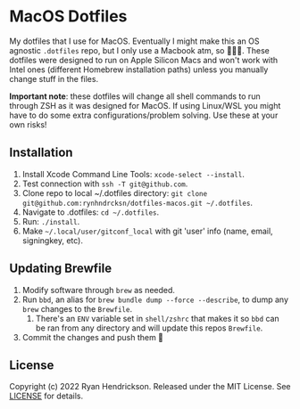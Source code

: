 # MacOS Dotfiles
My dotfiles that I use for MacOS. Eventually I might make this an OS agnostic `.dotfiles` repo, but I only use a Macbook atm, so 🤷🏻‍♂️. These dotfiles were designed to run on Apple Silicon Macs and won't work with Intel ones (different Homebrew installation paths) unless you manually change stuff in the files.

**Important note**: these dotfiles will change all shell commands to run through ZSH as it was designed for MacOS. If using Linux/WSL you might have to do some extra configurations/problem solving. Use these at your own risks!

## Installation
1. Install Xcode Command Line Tools: `xcode-select --install`.
2. Test connection with `ssh -T git@github.com`.
3. Clone repo to local ~/.dotfiles directory: `git clone git@github.com:rynhndrcksn/dotfiles-macos.git ~/.dotfiles`.
4. Navigate to .dotfiles: `cd ~/.dotfiles`.
5. Run: `./install`.
6. Make `~/.local/user/gitconf_local` with git 'user' info (name, email, signingkey, etc).

## Updating Brewfile
1. Modify software through `brew` as needed.
2. Run `bbd`, an alias for `brew bundle dump --force --describe`, to dump any `brew` changes to the `Brewfile`.
   1. There's an `ENV` variable set in `shell/zshrc` that makes it so `bbd` can be ran from any directory and will update this repos `Brewfile`.
3. Commit the changes and push them 🥳

## License

Copyright (c) 2022 Ryan Hendrickson. Released under the MIT License. See [LICENSE](LICENSE) for details.
